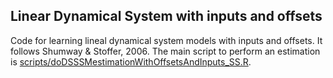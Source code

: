 Linear Dynamical System with inputs and offsets
-----------------------------------------------

Code for learning lineal dynamical system models with inputs and offsets. It follows Shumway & Stoffer, 2006. The main script to perform an estimation is [scripts/doDSSSMestimationWithOffsetsAndInputs_SS.R](scripts/doDSSSMestimationWithOffsetsAndInputs_SS.R).

